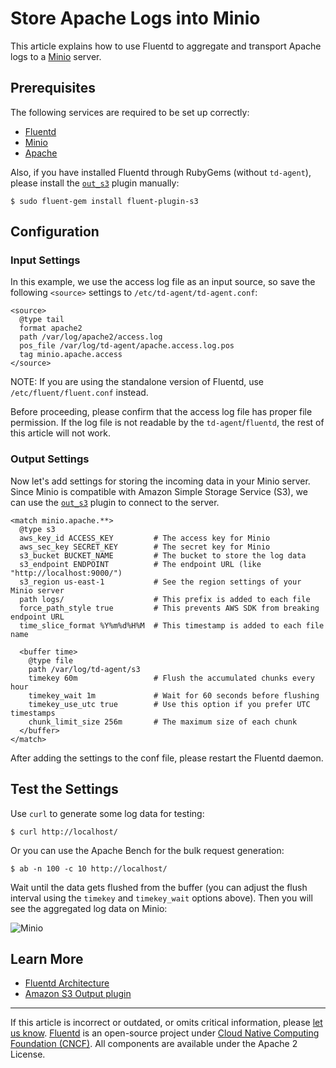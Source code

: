 # Store Apache Logs into Minio

This article explains how to use Fluentd to aggregate and transport Apache logs
to a [Minio](https://www.minio.io) server.


## Prerequisites

The following services are required to be set up correctly:

-   [Fluentd](/overview/installation.md)
-   [Minio](https://minio.io/download/)
-   [Apache](https://httpd.apache.org/)

Also, if you have installed Fluentd through RubyGems (without `td-agent`),
please install the [`out_s3`](/plugins/output/s3.md) plugin manually:

```
$ sudo fluent-gem install fluent-plugin-s3
```


## Configuration


### Input Settings

In this example, we use the access log file as an input source, so save the
following `<source>` settings to `/etc/td-agent/td-agent.conf`:

```
<source>
  @type tail
  format apache2
  path /var/log/apache2/access.log
  pos_file /var/log/td-agent/apache.access.log.pos
  tag minio.apache.access
</source>
```

NOTE: If you are using the standalone version of Fluentd, use
`/etc/fluent/fluent.conf` instead.

Before proceeding, please confirm that the access log file has proper file
permission. If the log file is not readable by the `td-agent`/`fluentd`, the
rest of this article will not work.


### Output Settings

Now let's add settings for storing the incoming data in your Minio server. Since
Minio is compatible with Amazon Simple Storage Service (S3), we can use the
[`out_s3`](/plugins/output/s3.md) plugin to connect to the server.

```
<match minio.apache.**>
  @type s3
  aws_key_id ACCESS_KEY         # The access key for Minio
  aws_sec_key SECRET_KEY        # The secret key for Minio
  s3_bucket BUCKET_NAME         # The bucket to store the log data
  s3_endpoint ENDPOINT          # The endpoint URL (like "http://localhost:9000/")
  s3_region us-east-1           # See the region settings of your Minio server
  path logs/                    # This prefix is added to each file
  force_path_style true         # This prevents AWS SDK from breaking endpoint URL
  time_slice_format %Y%m%d%H%M  # This timestamp is added to each file name

  <buffer time>
    @type file
    path /var/log/td-agent/s3
    timekey 60m                 # Flush the accumulated chunks every hour
    timekey_wait 1m             # Wait for 60 seconds before flushing
    timekey_use_utc true        # Use this option if you prefer UTC timestamps
    chunk_limit_size 256m       # The maximum size of each chunk
  </buffer>
</match>
```

After adding the settings to the conf file, please restart the Fluentd daemon.


## Test the Settings

Use `curl` to generate some log data for testing:

```
$ curl http://localhost/
```

Or you can use the Apache Bench for the bulk request generation:

```
$ ab -n 100 -c 10 http://localhost/
```

Wait until the data gets flushed from the buffer (you can adjust the flush
interval using the `timekey` and `timekey_wait` options above). Then you will
see the aggregated log data on Minio:

![Minio](/images/minio-screenshot.png)


## Learn More

-   [Fluentd Architecture](http://www.fluentd.org/architecture)
-   [Amazon S3 Output plugin](/plugins/output/s3.md)


------------------------------------------------------------------------

If this article is incorrect or outdated, or omits critical information, please
[let us know](https://github.com/fluent/fluentd-docs-gitbook/issues?state=open).
[Fluentd](http://www.fluentd.org/) is an open-source project under
[Cloud Native Computing Foundation (CNCF)](https://cncf.io/). All components are
available under the Apache 2 License.
